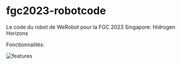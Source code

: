 # fgc2023-robotcode

Le code du robot de WeRobot pour la FGC 2023 Singapore: Hidrogen Horizons

Fonctionnalités:

![features](https://media.discordapp.net/attachments/954053517784531024/1160459374028931182/1696745452212.jpg?ex=6534bd03&is=65224803&hm=64d2a653bdbf032c971f2d726014e0af2e62b09350b1e8ca3f906b28f92519d7&=&width=1440&height=648https://media.discordapp.net/attachments/954053517784531024/1160459374028931182/1696745452212.jpg)